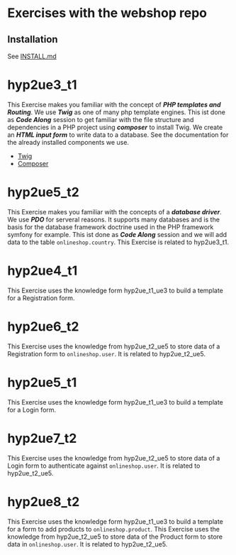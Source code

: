 # Exercises with the webshop repo

## Installation

See [INSTALL.md](https://github.com/Digital-Media/webshop/blob/main/INSTALL.md)

# hyp2ue3_t1

This Exercise makes you familiar with the concept of __*PHP templates and Routing*__.
We use __*Twig*__ as one of many php template engines.
This ist done as __*Code Along*__ session to get familiar with the file structure and dependencies in a PHP project using __*composer*__ to install Twig.
We create an __*HTML input form*__ to write data to a database.
See the documentation for the already installed components we use.
- [Twig](https://twig.symfony.com/)
- [Composer](https://getcomposer.org/)

# hyp2ue5_t2

This Exercise makes you familiar with the concepts of a __*database driver*__. We use __*PDO*__ for serveral reasons.
It supports many databases and is the basis for the database framework doctrine used in the PHP framework symfony for example.
This ist done as __*Code Along*__ session and we will add data to the table `onlineshop.country`.
This Exercise is related to hyp2ue3_t1.

# hyp2ue4_t1

This Exercise uses the knowledge form hyp2ue_t1_ue3 to build a template for a Registration form.

# hyp2ue6_t2

This Exercise uses the knowledge from hyp2ue_t2_ue5 to store data of a Registration form to `onlineshop.user`.
It is related to hyp2ue_t2_ue5.

# hyp2ue5_t1

This Exercise uses the knowledge form hyp2ue_t1_ue3 to build a template for a Login form.

# hyp2ue7_t2

This Exercise uses the knowledge from hyp2ue_t2_ue5 to store data of a Login form to authenticate against `onlineshop.user`.
It is related to hyp2ue_t2_ue5.

# hyp2ue8_t2

This Exercise uses the knowledge form hyp2ue_t1_ue3 to build a template for a form to add products to `onlineshop.product`.
This Exercise uses the knowledge from hyp2ue_t2_ue5 to store data of the Product form to store data in `onlineshop.user`.
It is related to hyp2ue_t2_ue5.






